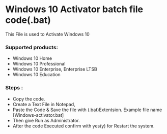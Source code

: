 # Windows 10 Activator batch file code(.bat)

This File is used to Activate Windows 10

### Supported products:
- Windows 10 Home
- Windows 10 Professional
- Windows 10 Enterprise, Enterprise LTSB
- Windows 10 Education

### Steps :
- Copy the code.
- Create a Text File in Notepad,
- Paste the Code & Save the file with (.bat)Extentsion. Example file name [Windows-activator.bat]
- Then give Run as Administrator.
- After the code Executed confirm with yes(y) for Restart the system.
